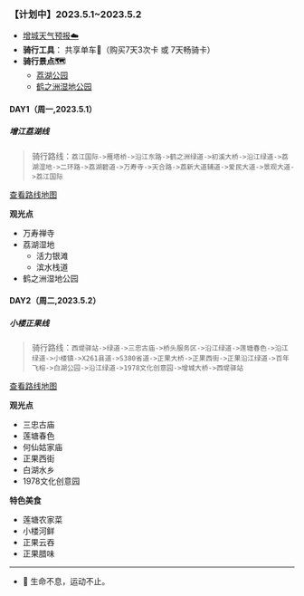 ### 【计划中】2023.5.1~2023.5.2

* [增城天气预报☁️](http://waptianqi.2345.com/zengcheng-60368.htm)
* **骑行工具**： 共享单车🚴（购买7天3次卡 或 7天畅骑卡）
* **骑行景点🗺️**
    +   [荔湖公园](docs/增城荔湖景点.md)
    +   [鹤之洲湿地公园](docs/鹤之洲湿地公园.md)

#### DAY1（周一,2023.5.1）

##### 增江荔湖线

> 骑行路线：`荔江国际->雁塔桥->沿江东路->鹤之洲绿道->初溪大桥->沿江绿道->荔湖湿地->二环路->荔湖碧道->万寿寺->天合路->荔新大道辅道->爱民大道->景观大道->荔江国际`

[查看路线地图](topwrite/assets/路线图/增江荔湖骑行路线图.png)

**观光点**
+ 万寿禅寺
+ 荔湖湿地
    - 活力银滩
    - 滨水栈道
+ 鹤之洲湿地公园
    


#### DAY2（周二,2023.5.2）

##### 小楼正果线

> 骑行路线：`西堤驿站->绿道->三忠古庙->桥头服务区->沿江绿道->莲塘春色->沿江绿道->小楼镇->X261县道->S380省道->正果大桥->正果西街->正果沿江绿道->百年飞榕->白湖公园->沿江绿道->1978文化创意园->增城大桥->西堤驿站`

[查看路线地图](topwrite/assets/路线图/增江小楼正果线骑行.jpg)

**观光点**
+ 三忠古庙
+ 莲塘春色
+ 何仙姑家庙
+ 正果西街
+ 白湖水乡
+ 1978文化创意园

**特色美食**
+ 莲塘农家菜 
+ 小楼河鲜 
+ 正果云吞 
+ 正果腊味

---

* 🚴 生命不息，运动不止。